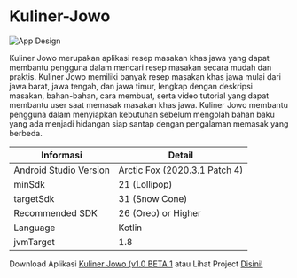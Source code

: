 # Kuliner-Jowo  


![App Design](https://user-images.githubusercontent.com/72425333/151697433-5439ca63-7ea3-401e-9598-7fc614e7e423.png)


Kuliner Jowo merupakan aplikasi resep masakan khas jawa yang dapat membantu pengguna dalam mencari resep masakan secara mudah dan praktis. Kuliner Jowo memiliki banyak resep masakan khas jawa mulai dari jawa barat, jawa tengah, dan jawa timur, lengkap dengan deskripsi masakan, bahan-bahan, cara membuat, serta video tutorial yang dapat membantu user saat memasak masakan khas jawa. Kuliner Jowo membantu pengguna dalam menyiapkan kebutuhan sebelum mengolah bahan baku yang ada menjadi hidangan siap santap dengan pengalaman memasak yang berbeda.  


| Informasi | Detail |
| ----- | --- |
| Android Studio Version | Arctic Fox (2020.3.1 Patch 4) |
| minSdk | 21 (Lollipop) |
| targetSdk | 31 (Snow Cone) |
| Recommended SDK | 26 (Oreo) or Higher |
| Language | Kotlin |
| jvmTarget | 1.8 |


Download Aplikasi [Kuliner Jowo (v1.0 BETA 1](https://kuliner-jowo.rizkidelagaprasetya.online) atau Lihat Project [Disini!](https://github.com/RizkiDelaga/Aplikasi-Kuliner-Jowo/tree/main/KulinerJowo)
